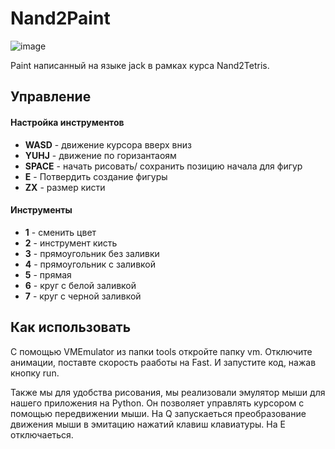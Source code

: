 # Nand2Paint
![image](https://github.com/user-attachments/assets/dadfa07f-94bb-443f-8459-46599e2cd25e)

Paint написанный на языке jack в рамках курса Nand2Tetris.

## Управление
#### Настройка инструментов
- **WASD** - движение курсора вверх вниз
- **YUHJ** - движение по горизантаоям
- **SPACE** - начать рисовать/ сохранить позицию начала для фигур
- **E** - Потвердить создание фигуры
- **ZX** - размер кисти
#### Инструменты
- **1** - сменить цвет
- **2** - инструмент кисть
- **3** - прямоугольник без заливки
- **4** - прямоугольник с заливкой
- **5** - прямая
- **6** - круг с белой заливкой
- **7** - круг с черной заливкой

## Как использовать
С помощью VMEmulator из папки tools откройте папку vm. Отключите анимации, поставте скорость рааботы на Fast. И запустите код, нажав кнопку run.

Также мы для удобства рисования, мы реализовали эмулятор мыши для нашего приложения на Python. Он позволяет управлять курсором с помощью передвижении мыши. На Q запускаеться преобразование движения мыши в эмитацию нажатий клавиш клавиатуры. На E отключаеться.
